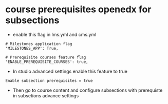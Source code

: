 # course prerequisites openedx for subsections

- enable this flag in lms.yml and cms.yml
```
# Milestones application flag
'MILESTONES_APP': True,

# Prerequisite courses feature flag
'ENABLE_PREREQUISITE_COURSES': true,
```

- In studio advanced settings enable this feature to true
```
Enable subsection prerequisites = true
```
- Then go to course content and configure subsections with prerequiste in subsetions advance settings
